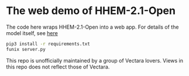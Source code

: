 # The web demo of HHEM-2.1-Open


The code here wraps HHEM-2.1-Open into a web app. For details of the model itself, see [here](https://huggingface.co/vectara/hallucination_evaluation_model) 


```bash
pip3 install -r requirements.txt
funix server.py
```

This repo is unofficially maintained by a group of Vectara lovers. Views in this repo does not reflect those of Vectara.
